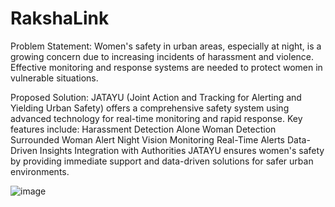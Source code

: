 # RakshaLink
Problem Statement: Women's safety in urban areas, especially at night, is a growing concern due to increasing incidents of harassment and violence. Effective monitoring and response systems are needed to protect women in vulnerable situations.

Proposed Solution: JATAYU (Joint Action and Tracking for Alerting and  Yielding Urban Safety) offers a comprehensive safety system using advanced technology for real-time monitoring and rapid response.
Key features include:
Harassment Detection
Alone Woman Detection
Surrounded Woman Alert
Night Vision Monitoring
Real-Time Alerts
Data-Driven Insights
Integration with Authorities
JATAYU ensures women's safety by providing immediate support and data-driven solutions for safer urban environments.

![image](https://github.com/user-attachments/assets/d3935f7c-e9d5-46c3-8314-da1ae0cad885)
